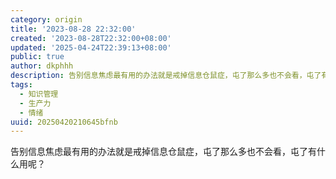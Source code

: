 ```yaml
---
category: origin
title: '2023-08-28 22:32:00'
created: '2023-08-28T22:32:00+08:00'
updated: '2025-04-24T22:39:13+08:00'
public: true
author: dkphhh
description: 告别信息焦虑最有用的办法就是戒掉信息仓鼠症，屯了那么多也不会看，屯了有什么用呢……
tags:
  - 知识管理
  - 生产力
  - 情绪
uuid: 20250420210645bfnb
---
```


告别信息焦虑最有用的办法就是戒掉信息仓鼠症，屯了那么多也不会看，屯了有什么用呢？
